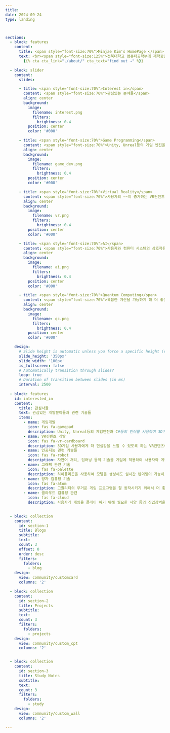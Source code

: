 ```yaml
---
title:
date: 2024-09-24
type: landing



sections:
  - block: features
    content:
      title: <span style="font-size:70%">Minjae Kim's HomePage </span>
      text: <br><span style="font-size:125%">전북대학교 컴퓨터공학부에 재학중인 저의 홈페이지에 오신 것을 환영합니다.</span> <br><br>
        {{% cta cta_link="./about/" cta_text="find out →" %}}

  - block: slider
    content:
      slides:

      - title: <span style="font-size:70%">Interest in</span>
        content: <span style="font-size:70%">관심있는 분야들</span>
        align: center
        background:
          image:
            filename: interest.png
            filters:
              brightness: 0.4
          position: center
          color: '#000'

      - title: <span style="font-size:70%">Game Programming</span>
        content: <span style="font-size:70%">Unity, Unreal등의 게임 엔진을 이용하여 게임 개발<span style="font-size:70%">
        align: center
        background:
          image:
            filename: game_dev.png
            filters:
              brightness: 0.4
          position: center
          color: '#000'

      - title: <span style="font-size:70%">Virtual Reality</span>
        content: <span style="font-size:70%">사용자의 ~~이 증가하는 VR컨텐츠 개발</span>
        align: center
        background:
          image:
            filename: vr.png
            filters:
              brightness: 0.4
          position: center
          color: '#000'

      - title: <span style="font-size:70%">AI</span>
        content: <span style="font-size:70%">사용자와 컴퓨터 시스템의 상호작용을 더 실감나게 하는 기술</span>
        align: center
        background:
          image:
            filename: ai.png
            filters:
              brightness: 0.4
          position: center
          color: '#000'

      - title: <span style="font-size:70%">Quantum Computing</span>
        content: <span style="font-size:70%">복잡한 계산을 가능하게 해 더 좋은 퀄리티의 프로그램 개발을 가능하게 하는 양자 컴퓨팅 기술 공부</span>
        align: center
        background:
          image:
            filename: qc.png
            filters:
              brightness: 0.4
          position: center
          color: '#000'

    design:
      # Slide height is automatic unless you force a specific height (e.g. '400px')
      slide_height: '350px'
      slide_width: '100px'
      is_fullscreen: false
      # Automatically transition through slides?
      loop: true
      # Duration of transition between slides (in ms)
      interval: 2500
  
  - block: features
    id: interested_in
    content:
      title: 관심사들
      text: 관심있는 개발분야들과 관련 기술들
      items:
        - name: 게임개발
          icon: fas fa-gamepad
          description: Unity, Unreal등의 게임엔진과 C#등의 언어를 사용하여 3D게임을 개발하는 것에 관심이 있습니다.
        - name: VR컨텐츠 개발
          icon: fas fa-vr-cardboard
          description: 3D게임 사용자에게 더 현실감을 느낄 수 있도록 하는 VR컨텐츠에 대해 관심이 있습니다.
        - name: 인공지능 관련 기술들
          icon: fas fa-robot
          description: 자연어 처리, 딥러닝 등의 기술을 게임에 적용하여 사용자와 게임 내 인물의 상호작용을 더 자연스럽게 할 수 있습니다.
        - name: 그래픽 관련 기술
          icon: fas fa-palette
          description: 하이폴리곤을 사용하여 모델을 생성해도 실시간 렌더링이 가능하도록 하는 Unreal5의 나나이트 기술에 대해 공부하고 있습니다.
        - name: 양자 컴퓨팅 기술
          icon: fas fa-atom
          description: 고퀄리티의 무거운 게임 프로그램을 잘 동작시키기 위해서 더 좋은 성능을 가진 양자 컴퓨팅 기술에 대해 공부하고 있습니다.
        - name: 클라우드 컴퓨팅 관련
          icon: fas fa-cloud
          description: 사용자가 게임을 플레이 하기 위해 필요한 사양 등의 진입장벽을 낮출 수 있는 클라우드 컴퓨팅 기술과 네트워크 기술등에 관심이 있습니다.
  

  - block: collection
    content:
      id: section-1
      title: Blogs
      subtitle:
      text:
      count: 3
      offset: 0
      order: desc
      filters:
        folders:
          - blog
    design:
      view: community/customcard
      columns: '2'

  - block: collection
    content:
      id: section-2
      title: Projects
      subtitle:
      text:
      count: 3
      filters:
        folders:
          - projects
    design:
      view: community/custom_cpt
      columns: '2'


  - block: collection
    content:
      id: section-3
      title: Study Notes
      subtitle:
      text:
      count: 3
      filters:
        folders:
          - study
    design:
      view: community/custom_wall
      columns: '2'

---
```

